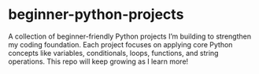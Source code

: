 # beginner-python-projects
A collection of beginner-friendly Python projects I’m building to strengthen my coding foundation. Each project focuses on applying core Python concepts like variables, conditionals, loops, functions, and string operations. This repo will keep growing as I learn more!
